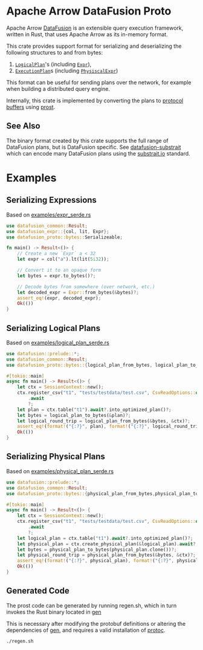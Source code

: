 <!---
  Licensed to the Apache Software Foundation (ASF) under one
  or more contributor license agreements.  See the NOTICE file
  distributed with this work for additional information
  regarding copyright ownership.  The ASF licenses this file
  to you under the Apache License, Version 2.0 (the
  "License"); you may not use this file except in compliance
  with the License.  You may obtain a copy of the License at

    http://www.apache.org/licenses/LICENSE-2.0

  Unless required by applicable law or agreed to in writing,
  software distributed under the License is distributed on an
  "AS IS" BASIS, WITHOUT WARRANTIES OR CONDITIONS OF ANY
  KIND, either express or implied.  See the License for the
  specific language governing permissions and limitations
  under the License.
-->

# Apache Arrow DataFusion Proto

Apache Arrow [DataFusion][df] is an extensible query execution framework,
written in Rust, that uses Apache Arrow as its in-memory format.

This crate provides support format for serializing and deserializing the
following structures to and from bytes:

1. [`LogicalPlan`]'s (including [`Expr`]),
2. [`ExecutionPlan`]s (including [`PhysiscalExpr`])

This format can be useful for sending plans over the network, for example when
building a distributed query engine.

Internally, this crate is implemented by converting the plans to [protocol
buffers] using [prost].

[protocol buffers]: https://developers.google.com/protocol-buffers
[`logicalplan`]: https://docs.rs/datafusion/latest/datafusion/logical_expr/enum.LogicalPlan.html
[`expr`]: https://docs.rs/datafusion/latest/datafusion/logical_expr/expr/enum.Expr.html
[`executionplan`]: https://docs.rs/datafusion/latest/datafusion/physical_plan/trait.ExecutionPlan.html
[`physiscalexpr`]: https://docs.rs/datafusion/latest/datafusion/physical_expr/trait.PhysicalExpr.html
[prost]: https://docs.rs/prost/latest/prost/

## See Also

The binary format created by this crate supports the full range of DataFusion
plans, but is DataFusion specific. See [datafusion-substrait] which can encode
many DataFusion plans using the [substrait.io] standard.

[datafusion-substrait]: https://docs.rs/datafusion-substrait/latest/datafusion_substrait
[substrait.io]: https://substrait.io

# Examples

## Serializing Expressions

Based on [examples/expr_serde.rs](examples/expr_serde.rs)

```rust
use datafusion_common::Result;
use datafusion_expr::{col, lit, Expr};
use datafusion_proto::bytes::Serializeable;

fn main() -> Result<()> {
    // Create a new `Expr` a < 32
    let expr = col("a").lt(lit(5i32));

    // Convert it to an opaque form
    let bytes = expr.to_bytes()?;

    // Decode bytes from somewhere (over network, etc.)
    let decoded_expr = Expr::from_bytes(&bytes)?;
    assert_eq!(expr, decoded_expr);
    Ok(())
}
```

## Serializing Logical Plans

Based on [examples/logical_plan_serde.rs](examples/logical_plan_serde.rs)

```rust
use datafusion::prelude::*;
use datafusion_common::Result;
use datafusion_proto::bytes::{logical_plan_from_bytes, logical_plan_to_bytes};

#[tokio::main]
async fn main() -> Result<()> {
    let ctx = SessionContext::new();
    ctx.register_csv("t1", "tests/testdata/test.csv", CsvReadOptions::default())
        .await
        ?;
    let plan = ctx.table("t1").await?.into_optimized_plan()?;
    let bytes = logical_plan_to_bytes(&plan)?;
    let logical_round_trip = logical_plan_from_bytes(&bytes, &ctx)?;
    assert_eq!(format!("{:?}", plan), format!("{:?}", logical_round_trip));
    Ok(())
}
```

## Serializing Physical Plans

Based on [examples/physical_plan_serde.rs](examples/physical_plan_serde.rs)

```rust
use datafusion::prelude::*;
use datafusion_common::Result;
use datafusion_proto::bytes::{physical_plan_from_bytes,physical_plan_to_bytes};

#[tokio::main]
async fn main() -> Result<()> {
    let ctx = SessionContext::new();
    ctx.register_csv("t1", "tests/testdata/test.csv", CsvReadOptions::default())
        .await
        ?;
    let logical_plan = ctx.table("t1").await?.into_optimized_plan()?;
    let physical_plan = ctx.create_physical_plan(&logical_plan).await?;
    let bytes = physical_plan_to_bytes(physical_plan.clone())?;
    let physical_round_trip = physical_plan_from_bytes(&bytes, &ctx)?;
    assert_eq!(format!("{:?}", physical_plan), format!("{:?}", physical_round_trip));
    Ok(())
}

```

## Generated Code

The prost code can be generated by running regen.sh, which in turn invokes the Rust binary located in [gen](./gen)

This is necessary after modifying the protobuf definitions or altering the dependencies of [gen](./gen), and requires a
valid installation of [protoc](https://github.com/protocolbuffers/protobuf#protocol-compiler-installation).

```bash
./regen.sh
```

[df]: https://crates.io/crates/datafusion
